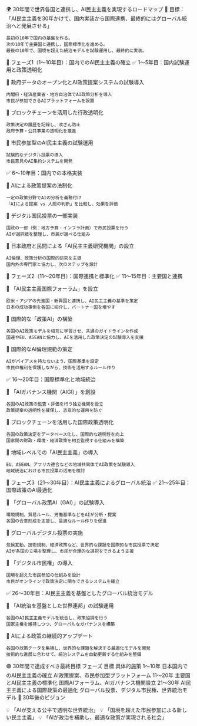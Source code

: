 🌍 30年間で世界各国と連携し、AI民主主義を実現するロードマップ
📌 目標：「AI民主主義を30年かけて、国内実装から国際連携、最終的にはグローバル統治へと発展させる」

    最初の10年で国内の基盤を作る。
    次の10年で主要国と連携し、国際標準化を進める。
    最後の10年で、国境を超えた統治モデルを試験運用し、最終的に実装。

🔵 フェーズ1（1〜10年目）：国内でのAI民主主義の確立
✅ 1〜5年目：国内試験運用と政策透明化

🔹 政府データのオープン化とAI政策提案システムの試験導入

    内閣府・経済産業省・地方自治体でAI政策分析を導入
    市民が参加できるAIプラットフォームを設置

🔹 ブロックチェーンを活用した行政透明化

    政策決定の履歴を記録し、改ざん防止
    政府予算・公共事業の透明化を推進

🔹 市民参加型のAI民主主義の試験運用

    試験的なデジタル投票の導入
    市民意見のAI集約システムを開発

✅ 6〜10年目：国内での本格実装

🔹 AIによる政策提案の法制化

    一定の政策分野でAIの分析を義務付け
    「AIによる提案 vs 人間の判断」を比較し、効果を評価

🔹 デジタル国民投票の一部実装

    国政の一部（例：地方予算・インフラ計画）で市民投票を行う
    AIが選択肢を整理し、市民が選べる仕組み

🔹 日本政府と民間による「AI民主主義研究機関」の設立

    AI倫理、政策分析の国際的研究を主導
    国内外の専門家と協力し、次のステップを設計

🔵 フェーズ2（11〜20年目）：国際連携と標準化
✅ 11〜15年目：主要国と連携

🔹 「AI民主主義国際フォーラム」を設立

    欧米・アジアの先進国・新興国と連携し、AI民主主義の基準を策定
    日本の成功事例を各国に紹介し、パートナー国を増やす

🔹 国際的な「政策AI」の構築

    各国のAI政策モデルを相互に学習させ、共通のガイドラインを作成
    国連やEU、ASEANと協力し、AIを活用した政策決定の試験導入を支援

🔹 国際的なAI倫理規範の策定

    AIがバイアスを持たないよう、国際基準を設定
    市民の権利を保護しながら、技術を活用するルール作り

✅ 16〜20年目：国際標準化と地域統治

🔹 「AIガバナンス機関（AIGI）」を創設

    各国のAI政策の監査・評価を行う独立機関を設立
    政策提案の透明性を確保し、恣意的な運用を防ぐ

🔹 ブロックチェーンを活用した国際政策透明化

    各国の政策決定をデータベース化し、国際的な透明性を向上
    国家間の財政・環境・経済政策を相互監視する仕組みを構築

🔹 地域レベルでの「AI民主主義」の導入

    EU、ASEAN、アフリカ連合などの地域共同体でAI政策を試験導入
    地域統治における市民投票の活用を検討

🔵 フェーズ3（21〜30年目）：AI民主主義によるグローバル統治
✅ 21〜25年目：国際政策のAI最適化

🔹 「グローバル政策AI（GAI）」の試験導入

    環境規制、貿易ルール、労働基準などをAIが分析・提案
    各国の合意形成を支援し、最適なルール作りを促進

🔹 グローバルデジタル投票の実施

    気候変動、技術規制、経済政策など、世界的な課題を国際的な市民投票で決定
    AIが各国の立場を整理し、市民が合理的な選択をできるよう支援

🔹 「デジタル市民権」の導入

    国境を超えた市民参加の仕組みを設計
    市民がオンラインで政策決定に関与できるシステムを確立

✅ 26〜30年目：AI民主主義を基盤としたグローバル統治モデル

🔹 「AI統治を基盤とした世界連邦」の試験運用

    各国のAI民主主義モデルを統合し、政策協調を行う
    国家主権を維持しつつ、グローバルなガバナンスを構築

🔹 AIによる政策の継続的アップデート

    各国の政策データを集積し、世界的な課題を解決する最適化モデルを開発
    技術的な進展に合わせて、統治システムを自動更新する仕組みを整備

🟢 30年間で達成すべき最終目標
フェーズ	目標	具体的施策
1〜10年	日本国内でのAI民主主義の確立	AI政策提案、市民参加型プラットフォーム
11〜20年	主要国とAI民主主義の標準化	国際AIフォーラム、AIガバナンス機関設立
21〜30年	AI民主主義による国際政策の最適化	グローバル投票、デジタル市民権、世界統治モデル
🎯 30年後のビジョン

💡 「AIが支える公平で透明な世界統治」
💡 「国境を超えた市民参加による新しい民主主義」
💡 「AIが政治を補助し、最適な政策が実現される社会」
